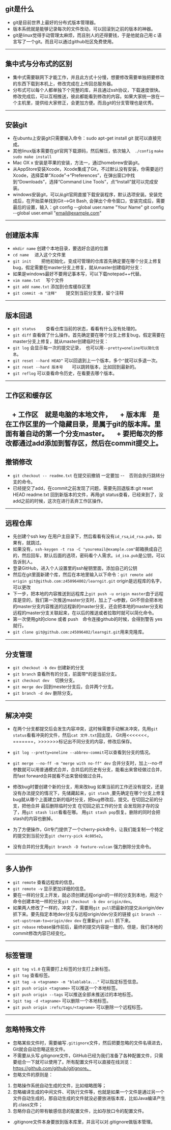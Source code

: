 ## git是什么
  + git是目前世界上最好的分布式版本管理器。
  + 版本系统就是能够记录每次的文件改动，可以回滚到之前的版本的神器。
  + git是linux觉得手动管理太麻烦，而且别人的还得要钱，于是他就自己用ｃ语言写了一个git。而且可以通过github社区免费使用。
----------------------



## 集中式与分布式的区别
  + 集中式需要联网下才能工作，并且此方式十分慢，想要修改需要单独把要修改的东西下载到本机上，修改完成在上传回总服务器。
  + 分布式可以每个人都单独下个完整的库，并且通过ssh协议，下载速度很快。修改完成后，可以互相推送，彼此都能看到修改的内容。如果大家统一放在一个主机里，提供给大家修正，会更加方便。而且git的分支管理也是优秀。
----------------------



## 安装git
  + 在ubuntu上安装git只需要输入命令：sudo apt-get install git 就可以直接完成。
  + 其他linux版本需要在git官网下载源码，然后解压，依次输入　`./config`  `make`  `sudo make install`
  + Mac OX x 安装是苹果的安装，方法一，通过homebrew安装git。
  + 从AppStore安装Xcode，Xcode集成了Git，不过默认没有安装，你需要运行Xcode，选择菜单“Xcode”->“Preferences”，在弹出窗口中找到“Downloads”，选择“Command Line Tools”，点“Install”就可以完成安装。
  + windows安装git，可以从git官网直接下载安装程序，默认选项安装。安装完成后，在开始菜单找到Git-->Git Bash, 会弹出个命令窗口，安装完成后，需要最后的设置，输入：git config --global user.name "Your Name"   git config --global user.email "email@example.com"
----------------------



## 创建版本库
  + `mkdir name`    创建个本地目录，要选好合适的位置
  + `cd name`     　进入这个文件里
  + `git init`　  　把他初始化，变成可管理的仓库首先确定要在哪个分支上修复bug，假定需要在master分支上修复，就从master创建临时分支：
  + 如果是windows最好不要用记事本写，可以下载notepad++代替。
  + `vim name.txt`          　写个文件
  + `git add name.txt`        添加到仓库缓存区里
  + `git commit -m "注释"`　　提交到当前分支里，留个注释
-----------------------




## 版本回退
  + `git status` 　　查看仓库当前的状态，看看有什么没有处理的。
  + `git diff`       查看做了什么操作。首先确定要在哪个分支上修复bug，假定需要在master分支上修复，就从master创建临时分支：
  + `git log`        会显示每一次的提交记录，　也可以用`--pretty=oneline可以简化信息`。
  + `git reset --hard HEAD^`     可以回退到上一个版本，多个`^`就可以多退一次。
  + `git reset --hard 版本号`　　可以跳转版本，比如回到最新的。
  + `git reflog`     可以查看命令历史，在看要去哪个版本。
---------------------




## 工作区和缓存区
　+ 工作区　就是电脑的本地文件，
　+ 版本库　是在工作区里的一个隐藏目录，是属于git的版本库。里面有着自动的第一个分支master。
　+ 要把每次的修改都通过add添加到暂存区，然后在commit提交上。
----------------------




## 撤销修改
  + `git checkout -- readme.txt`  在提交前撤销 一定要加 --　否则会执行跳转分支的命令。
  + 已经提交了add，在commit之前发现了问题，需要先回退版本:git reset HEAD readme.txt 回到新版本的文件，再用git status查看，已经来到了，没add之前的时候，这次在进行丢弃工作区操作。
----------------------



## 远程仓库
  + 先创建个ssh key 在用户主目录下，然后看看有没有`id_rsa`,`id_rsa.pub`，如果有，就跳过。
  + 如果没有，`ssh-keygen -t rsa -C "youremail@example.com"`邮箱换成自己的，然后回车，默认后面的选项，密码看个人需求。`id_isa.pub`是公钥，可以告诉别人。
  + 登录GitHub，进入个人设置里的ssh秘钥里面，添加自己的公钥
  + 然后在git里面新建个库，然后在本地里输入以下命令：`git remote add origin git@github.com:z450964002/learngit.git` origin是远程库的名字，可以更改 
  + 下一步，把本地的内容推送到远程库上`git push -u origin master`由于远程库是空的，我们第一次推送master分支时，加上了-u参数，Git不但会把本地的master分支内容推送的远程新的master分支，还会把本地的master分支和远程的master分支关联起来，在以后的推送或者拉取时就可以简化命令。
  + 第一次使用git的clone 或者 push　命令连接github的时候，会得到警告 yes就行。
  + `git clone git@github.com:z45096402/learngit.git`用来克隆库。
---------------------




## 分支管理
  + `git checkout -b dev`  创建新的分支
  + `git branch`  查看所有的分支，前面带\*的是当前分支。
  + `git checkout dev` 　切换分支。
  + `git merge dev`   回到mester分支后，合并两个分支。
  + `git branch -d dev`  删除分支。
---------------------




## 解决冲突
  + 在两个分支都提交后会发生内容冲突，这时候需要手动解决冲突，先用`git status`看看冲突的文件，然后`cat 文件.txt`回出现，  Git用<<<<<<<，=======，>>>>>>>标记出不同分支的内容，修改后保存。
  + `git log --pretty=oneline --abbrev-commit`可以查看到分支的情况。
  + `git merge --no-ff -m "merge with no-ff" dev`  合并分支时，加上--no-ff参数就可以用普通模式合并，合并后的历史有分支，能看出来曾经做过合并，而fast forward合并就看不出来曾经做过合并。

  + 修改bug时要创建个新的分支，用来改bug 如果当前的工作还没有提交，还是没有办法提交的情况下，先储藏起来，`git stash` ,要先确定在哪个分支上修复bug就从哪个上面建立新的临时分支，把bug修改后，提交。在切回之前的分支，把他合并 最后删除临时分支  在切回之前工作的分支  会发现刚才存的没了，用`git stash list`看看在哪。 用`git stash pop`恢复。删除的同时会把stash的内容也删掉。
  + 为了方便操作，Git专门提供了一个cherry-pick命令，让我们能复制一个特定的提交到当前分支`git cherry-pick 4c805e2`。
  + 没有合并的分支用`git branch -D feature-vulcan`  强力删除分支命令。
------------------




## 多人协作
  + `git remote`  查看远程库的信息。
  + `git remote -v` 显示更加详细的信息。
  + 要在一样的分支上开发，就必须创建远程origin的一样的分支到本地，用这个命令创建本地一样的分支`git checkout -b dev origin/dev`。
  + 如果两人修改了一样的，冲突了，需要用`git pull`把最新的提交从origin/dev抓下来。要先指定本地dev分支与远程origin/dev分支的链接 `git branch --set-upstream-to=origin/dev dev`  在重新`git pull` 抓下来。
  + `git rebase`  rebase操作前后，最终的提交内容是一致的，但是，我们本地的commit修改内容已经变化。
----------------------




## 标签管理
  + `git tag v1.0`  在需要打上标签的分支打上新标签。
  + `git tag`  查看标签。
  + `git tag -a <tagname> -m "blablabla..."`   可以指定标签信息。
  + `git push origin <tagname>`   可以推送一个本地标签。
  + `git push origin --tags`      可以推送全部未推送过的本地标签。
  + `1git tag -d <tagname>`       可以删除一个本地标签。
  + `git push origin :refs/tags/<tagname>`     可以删除一个远程标签。
-----------------




## 忽略特殊文件
  + 忽略某些文件时，需要编写`.gitignore`文件，然后把要忽略的文件名填进去，Git就会自动忽略这些文件。
  + 不需要从头写.gitignore文件，GitHub已经为我们准备了各种配置文件，只需要组合一下就可以使用了。所有配置文件可以直接在线浏览：https://github.com/github/gitignore。
  + 忽略文件的原则是：

   1. 忽略操作系统自动生成的文件，比如缩略图等；
   2. 忽略编译生成的中间文件、可执行文件等，也就是如果一个文件是通过另一个文件自动生成的，那自动生成的文件就没必要放进版本库，比如Java编译产生的.class文件；
   3. 忽略你自己的带有敏感信息的配置文件，比如存放口令的配置文件。
  + .gitignore文件本身要放到版本库里，并且可以对.gitignore做版本管理。
